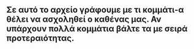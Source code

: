 Σε αυτό το αρχείο γράφουμε με τι κομμάτι-α θέλει να ασχοληθεί ο καθένας μας. 
Αν υπάρχουν πολλά κομμάτια βάλτε τα με σειρά προτεραιότητας.
-------------------------------------
